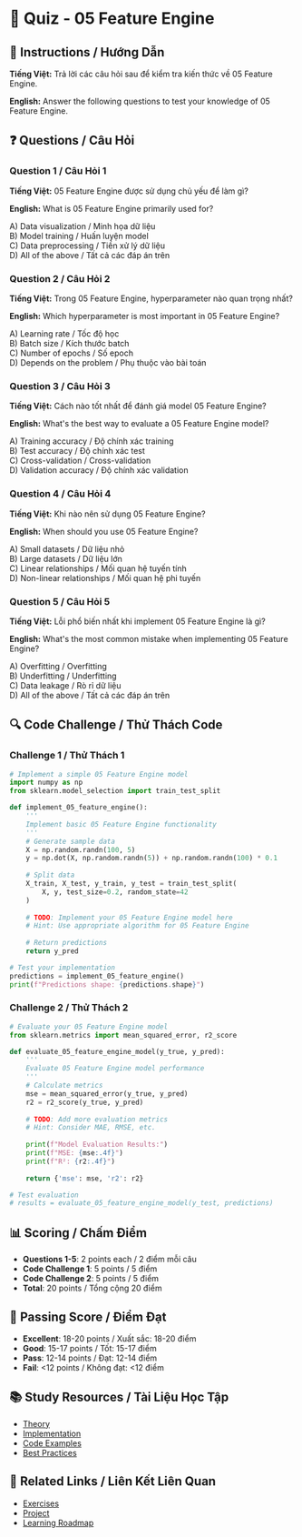 # 🧠 Quiz - 05 Feature Engine

## 📝 Instructions / Hướng Dẫn

**Tiếng Việt:** Trả lời các câu hỏi sau để kiểm tra kiến thức về 05 Feature Engine.

**English:** Answer the following questions to test your knowledge of 05 Feature Engine.

## ❓ Questions / Câu Hỏi

### Question 1 / Câu Hỏi 1
**Tiếng Việt:** 05 Feature Engine được sử dụng chủ yếu để làm gì?

**English:** What is 05 Feature Engine primarily used for?

A) Data visualization / Minh họa dữ liệu  
B) Model training / Huấn luyện model  
C) Data preprocessing / Tiền xử lý dữ liệu  
D) All of the above / Tất cả các đáp án trên

### Question 2 / Câu Hỏi 2
**Tiếng Việt:** Trong 05 Feature Engine, hyperparameter nào quan trọng nhất?

**English:** Which hyperparameter is most important in 05 Feature Engine?

A) Learning rate / Tốc độ học  
B) Batch size / Kích thước batch  
C) Number of epochs / Số epoch  
D) Depends on the problem / Phụ thuộc vào bài toán

### Question 3 / Câu Hỏi 3
**Tiếng Việt:** Cách nào tốt nhất để đánh giá model 05 Feature Engine?

**English:** What's the best way to evaluate a 05 Feature Engine model?

A) Training accuracy / Độ chính xác training  
B) Test accuracy / Độ chính xác test  
C) Cross-validation / Cross-validation  
D) Validation accuracy / Độ chính xác validation

### Question 4 / Câu Hỏi 4
**Tiếng Việt:** Khi nào nên sử dụng 05 Feature Engine?

**English:** When should you use 05 Feature Engine?

A) Small datasets / Dữ liệu nhỏ  
B) Large datasets / Dữ liệu lớn  
C) Linear relationships / Mối quan hệ tuyến tính  
D) Non-linear relationships / Mối quan hệ phi tuyến

### Question 5 / Câu Hỏi 5
**Tiếng Việt:** Lỗi phổ biến nhất khi implement 05 Feature Engine là gì?

**English:** What's the most common mistake when implementing 05 Feature Engine?

A) Overfitting / Overfitting  
B) Underfitting / Underfitting  
C) Data leakage / Rò rỉ dữ liệu  
D) All of the above / Tất cả các đáp án trên

## 🔍 Code Challenge / Thử Thách Code

### Challenge 1 / Thử Thách 1
```python
# Implement a simple 05 Feature Engine model
import numpy as np
from sklearn.model_selection import train_test_split

def implement_05_feature_engine():
    '''
    Implement basic 05 Feature Engine functionality
    '''
    # Generate sample data
    X = np.random.randn(100, 5)
    y = np.dot(X, np.random.randn(5)) + np.random.randn(100) * 0.1
    
    # Split data
    X_train, X_test, y_train, y_test = train_test_split(
        X, y, test_size=0.2, random_state=42
    )
    
    # TODO: Implement your 05 Feature Engine model here
    # Hint: Use appropriate algorithm for 05 Feature Engine
    
    # Return predictions
    return y_pred

# Test your implementation
predictions = implement_05_feature_engine()
print(f"Predictions shape: {predictions.shape}")
```

### Challenge 2 / Thử Thách 2
```python
# Evaluate your 05 Feature Engine model
from sklearn.metrics import mean_squared_error, r2_score

def evaluate_05_feature_engine_model(y_true, y_pred):
    '''
    Evaluate 05 Feature Engine model performance
    '''
    # Calculate metrics
    mse = mean_squared_error(y_true, y_pred)
    r2 = r2_score(y_true, y_pred)
    
    # TODO: Add more evaluation metrics
    # Hint: Consider MAE, RMSE, etc.
    
    print(f"Model Evaluation Results:")
    print(f"MSE: {mse:.4f}")
    print(f"R²: {r2:.4f}")
    
    return {'mse': mse, 'r2': r2}

# Test evaluation
# results = evaluate_05_feature_engine_model(y_test, predictions)
```

## 📊 Scoring / Chấm Điểm

- **Questions 1-5**: 2 points each / 2 điểm mỗi câu
- **Code Challenge 1**: 5 points / 5 điểm
- **Code Challenge 2**: 5 points / 5 điểm
- **Total**: 20 points / Tổng cộng 20 điểm

## 🎯 Passing Score / Điểm Đạt

- **Excellent**: 18-20 points / Xuất sắc: 18-20 điểm
- **Good**: 15-17 points / Tốt: 15-17 điểm  
- **Pass**: 12-14 points / Đạt: 12-14 điểm
- **Fail**: <12 points / Không đạt: <12 điểm

## 📚 Study Resources / Tài Liệu Học Tập

- [Theory](./THEORY_05_feature_engine.md)
- [Implementation](./IMPLEMENTATION_05_feature_engine.md)
- [Code Examples](./CODE_EXAMPLES_05_feature_engine.md)
- [Best Practices](./BEST_PRACTICES_05_feature_engine.md)

## 🔗 Related Links / Liên Kết Liên Quan

- [Exercises](./EXERCISES_05_feature_engine.md)
- [Project](./PROJECT_05_feature_engine.md)
- [Learning Roadmap](./LEARNING_ROADMAP_05_feature_engine.md)
